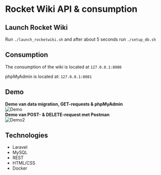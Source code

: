 # Rocket Wiki API & consumption  
  
## Launch Rocket Wiki  
Run `./launch_rocketwiki.sh` and after about 5 seconds run `./setup_db.sh`  

## Consumption
The consumption of the wiki is located at `127.0.0.1:8000`  

phpMyAdmin is located at: `127.0.0.1:8081`  

## Demo
**Demo van data migration, GET-requests & phpMyAdmin**  
![Demo](./media/rocketwiki_laravel_demo.gif)   
**Demo van POST- & DELETE-request met Postman**  
![Demo2](./media/rocket_wiki_post_delete.gif)  

## Technologies  
- Laravel  
- MySQL  
- REST  
- HTML/CSS
- Docker